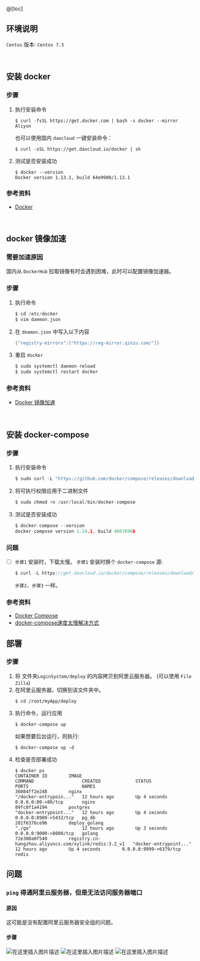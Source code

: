 @[toc]
## 环境说明
`Centos` 版本: `Centos 7.3`

<br>

## 安装 docker
### 步骤
1. 执行安装命令 
	```shell
	$ curl -fsSL https://get.docker.com | bash -s docker --mirror Aliyun
	```
	也可以使用国内 `daocloud` 一键安装命令：
	```shell
	$ curl -sSL https://get.daocloud.io/docker | sh
	```
2. 测试是否安装成功
	```shell
	$ docker --version
	Docker version 1.13.1, build 64e9980/1.13.1
	```



### 参考资料
- [Docker](https://www.runoob.com/docker/centos-docker-install.html)

<br>

## docker  镜像加速
### 需要加速原因
国内从 `DockerHub` 拉取镜像有时会遇到困难，此时可以配置镜像加速器。
### 步骤
1. 执行命令 
	```c
	$ cd /etc/docker
	$ vim daemon.json
	```
2. 在 `deamon.json` 中写入以下内容
	```c
	{"registry-mirrors":["https://reg-mirror.qiniu.com/"]}
	```
3. 重启 `docker`
	```c
	$ sudo systemctl daemon-reload
	$ sudo systemctl restart docker
	```

### 参考资料
- [Docker 镜像加速](https://www.runoob.com/docker/docker-mirror-acceleration.html)

<br>

## 安装 docker-compose
### 步骤
1. 执行安装命令 
	```c
	$ sudo curl -L "https://github.com/docker/compose/releases/download/1.24.1/docker-compose-$(uname -s)-$(uname -m)" -o /usr/local/bin/docker-compose
	```
2. 将可执行权限应用于二进制文件
	```c
	$ sudo chmod +x /usr/local/bin/docker-compose
	```

3. 测试是否安装成功
	```c
	$ docker-compose --version
	docker-compose version 1.24.1, build 4667896b
	```

### 问题
- [ ] `步骤1` 安装时，下载太慢。
	`步骤1` 安装时换个 `docker-compose` 源: 
	```c
	$ curl -L https://get.daocloud.io/docker/compose/releases/download/1.25.0/docker-compose-`uname -s`-`uname -m` > /usr/local/bin/docker-compose
	```
	`步骤2`、`步骤3` 一样。

### 参考资料
- [Docker Compose](https://www.runoob.com/docker/docker-compose.html)
- [docker-compose速度太慢解决方式](https://blog.csdn.net/weixin_43299268/article/details/105108738)


## 部署

### 步骤
1. 将 文件夹`LoginSystem/deploy` 的内容拷贝到阿里云服务器。 (可以使用 `File Zilla`)
2. 在阿里云服务器，切换到该文件夹中。
	```shell
	$ cd /root/myApp/deploy
	```
3. 执行命令，运行应用
	```shell
	$ docker-compose up
	```
	如果想要后台运行，则执行:
	```shell
	$ docker-compose up -d
	```
4. 检查是否部署成功
	```shell
	$ docker ps
	CONTAINER ID        IMAGE                                                   COMMAND                  CREATED             STATUS              PORTS                    NAMES
	36084ff2e248        nginx                                                   "/docker-entrypoin..."   12 hours ago        Up 4 seconds        0.0.0.0:80->80/tcp       nginx
	89fc0f1a4194        postgres                                                "docker-entrypoint..."   12 hours ago        Up 4 seconds        0.0.0.0:8989->5432/tcp   pg_db
	281f6376ce96        deploy_golang                                           "./go"                   12 hours ago        Up 3 seconds        0.0.0.0:9000->8080/tcp   golang
	72e300a0f549        registry.cn-hangzhou.aliyuncs.com/xylink/redis:3.2_v1   "docker-entrypoint..."   12 hours ago        Up 4 seconds        0.0.0.0:9999->6379/tcp   redis
	```

## 问题
### `ping` 得通阿里云服务器，但是无法访问服务器端口
#### 原因
这可能是没有配置阿里云服务器安全组的问题。

#### 步骤


![在这里插入图片描述](https://img-blog.csdnimg.cn/20200724100558650.png?x-oss-process=image/watermark,type_ZmFuZ3poZW5naGVpdGk,shadow_10,text_aHR0cHM6Ly9ibG9nLmNzZG4ubmV0L3FxXzE5MDE4Mjc3,size_16,color_FFFFFF,t_70)
![在这里插入图片描述](https://img-blog.csdnimg.cn/20200724100708822.png?x-oss-process=image/watermark,type_ZmFuZ3poZW5naGVpdGk,shadow_10,text_aHR0cHM6Ly9ibG9nLmNzZG4ubmV0L3FxXzE5MDE4Mjc3,size_16,color_FFFFFF,t_70)
![在这里插入图片描述](https://img-blog.csdnimg.cn/20200724100721112.png?x-oss-process=image/watermark,type_ZmFuZ3poZW5naGVpdGk,shadow_10,text_aHR0cHM6Ly9ibG9nLmNzZG4ubmV0L3FxXzE5MDE4Mjc3,size_16,color_FFFFFF,t_70)
	


